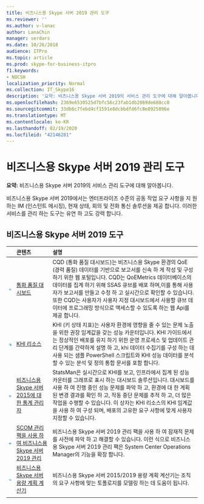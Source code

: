 ```yaml
---
title: 비즈니스용 Skype 서버 2019 관리 도구
ms.reviewer: ''
ms.author: v-lanac
author: LanaChin
manager: serdars
ms.date: 10/26/2018
audience: ITPro
ms.topic: article
ms.prod: skype-for-business-itpro
f1.keywords:
- NOCSH
localization_priority: Normal
ms.collection: IT_Skype16
description: '요약: 비즈니스용 Skype 서버 2019의 서비스 관리 도구에 대해 알아봅니다.'
ms.openlocfilehash: 2369e6530525d7bfc56c23fab1db2869de688cc0
ms.sourcegitcommit: 33db8c7febd4cf1591e8dcbbdfd6fc8e8925896e
ms.translationtype: MT
ms.contentlocale: ko-KR
ms.lasthandoff: 02/19/2020
ms.locfileid: "42146281"
---
```

# <a name="skype-for-business-server-2019-management-tools"></a>비즈니스용 Skype 서버 2019 관리 도구
 
**요약:** 비즈니스용 Skype 서버 2019의 서비스 관리 도구에 대해 알아봅니다.
  
비즈니스용 Skype 서버 2019에서는 엔터프라이즈 수준의 공동 작업 요구 사항을 지 원하는 IM (인스턴트 메시징), 현재 상태, 회의 및 전화 통신 솔루션을 제공 합니다. 이러한 서비스를 관리 하는 도구는 유연 하 고도 강력 합니다.
  
## <a name="skype-for-business-server-2019-tools"></a>비즈니스용 Skype 서버 2019 도구

||**콘텐츠**|**설명**|
|:-----|:-----|:-----|
|![대시보드 아이콘](../SfbServer/media/144fef0b-3ff0-4298-8b03-978bda9e923b.png)|[통화 품질 대시보드](https://go.microsoft.com/fwlink/p/?LinkId=534842) <br/> |CQD (통화 품질 대시보드)는 비즈니스용 Skype 환경의 QoE (경력 품질) 데이터를 기반으로 보고서를 신속 하 게 작성 및 구성 하기 위한 웹 포털입니다. CQD는 QoEMetrics 데이터베이스의 데이터를 집계 하기 위해 SSAS 큐브를 배포 하며,이를 통해 사용자가 보고서를 만들고 수정 하 고 실시간으로 확인할 수 있습니다. 또한 CQD는 사용자가 사용자 지정 대시보드에서 사용할 큐브 데이터에 프로그래밍 방식으로 액세스할 수 있도록 하는 웹 Api를 제공 합니다.  <br/> |
|![KHI 아이콘](../SfbServer/media/8759b767-b689-4a95-94a5-5b27c5688688.png)|[KHI 리소스](https://www.microsoft.com/download/details.aspx?id=57519) <br/> |KHI (키 상태 지표)는 사용자 환경에 영향을 줄 수 있는 문제 노출을 위한 권장 임계값을 갖는 성능 카운터입니다. KHI 가이드에서는 정상적인 배포를 유지 하기 위한 운영 프로세스 및 업데이트 관리 단계를 간략하게 설명 하 고, khi 데이터 수집기를 구성 하는 데 사용 되는 샘플 PowerShell 스크립트와 KHI 성능 데이터를 분석할 수 있는 분석 및 정의 통합 문서를 포함 합니다.  <br/> |
|![대시보드 아이콘](../SfbServer/media/144fef0b-3ff0-4298-8b03-978bda9e923b.png)|[비즈니스용 Skype 서버 2015에 대 한 통계 관리자](../SfbServer/management-tools/statistics-manager/statistics-manager.md) <br/> |StatsMan은 실시간으로 KHI를 보고, 인프라에서 집계 된 성능 카운터를 그래프로 표시 하는 대시보드 솔루션입니다. 대시보드를 사용 하 여 진행 중인 성능 문제를 파악 하 고, 환경에 대 한 계획 된 변경 결과를 확인 하 고, 작동 중단 문제를 추적 하 고, 더 많은 작업을 수행할 수 있습니다. 이 상자는 KHI 리소스의 KHI 임계값을 사용 하 여 구성 되며, 배포의 고유한 요구 사항에 맞게 사용자 지정할 수 있습니다.  <br/> |
|![SCOM 아이콘](../SfbServer/media/3a7601cb-dd2f-4606-8a3b-07c7abdc091a.png)|[SCOM 관리 팩을 사용 하 여 비즈니스용 Skype 서버 2019 관리](tools/scom-management-pack-use-2019.md) <br/> |비즈니스용 Skype 서버 2019 관리 팩을 사용 하 여 잠재적 문제를 사전에 파악 하 고 해결할 수 있습니다. 이런 식으로 비즈니스용 Skype 서버 2019 관리 팩은 System Center Operations Manager의 기능을 확장 합니다.  <br/> |
|![대시보드 아이콘](../SfbServer/media/144fef0b-3ff0-4298-8b03-978bda9e923b.png)|[비즈니스용 Skype 서버 용량 계획 계산기](../SfbServer/management-tools/capacity-planning-calculator.md) <br/> |비즈니스용 Skype 서버 2015/2019 용량 계획 계산기는 조직의 요구 사항에 맞는 토폴로지를 모델링 하는 데 도움이 됩니다.  <br/> |
||
